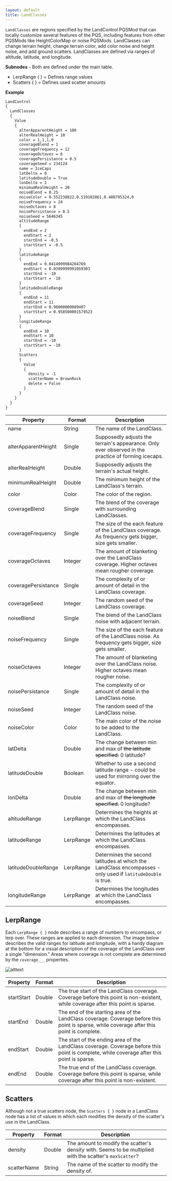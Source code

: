 ```yaml
---
layout: default
title: LandClasses
---
```


`LandClasses` are regions specified by the LandControl PQSMod that can locally customize several features of the PQS, including features from other PQSMods like HeightColorMap or noise PQSMods. LandClasses can change terrain height, change terrain color, add color noise and height noise, and add ground scatters. LandClasses are defined via ranges of altitude, latitude, and longitude.

**Subnodes** - Both are defined under the main table.
* LerpRange { } = Defines range values
* Scatters { } = Defines used scatter amounts

**Example**
```md
LandControl
{
  LandClasses
  {
    Value
    {
      alterApparentHeight = 100
      alterRealHeight = 10
      color = 1,1,1,0
      coverageBlend = 1
      coverageFrequency = 12	
      coverageOctaves = 6
      coveragePersistance = 0.5
      coverageSeed = 234124
      name = IceCaps
      latDelta = 0
      latitudeDouble = True
      lonDelta = 1
      minimumRealHeight = 20
      noiseBlend = 0.25
      noiseColor = 0.552238822,0.519182861,0.480795324,0
      noiseFrequency = 24
      noiseOctaves = 8
      noisePersistance = 0.5
      noiseSeed = 5646345
      altitudeRange
      {
        endEnd = 2
        endStart = 2
        startEnd = -0.5
        startStart = -0.5
      }
      latitudeRange
      {
        endEnd = 0.0414999984204769
        endStart = 0.0399999991059303
        startEnd = -10
        startStart = -10
      }
      latitudeDoubleRange
      {
        endEnd = 11
        endStart = 11
        startEnd = 0.96000000089407
        startStart = 0.958500001579523
      }
      longitudeRange
      {
        endEnd = 10
        endStart = 10
        startEnd = -10
        startStart = -10
      }
      Scatters
      {
        Value
        {
          density = -1
          scatterName = BrownRock
          delete = False
        }
      }
    }
  }
}
```

|Property|Format|Description|
|--------|------|-----------|
|name|String|The name of the LandClass.|
|alterApparentHeight|Single|Supposedly adjusts the terrain's appearance. Only ever observed in the practice of forming icecaps.|
|alterRealHeight|Double|Supposedly adjusts the terrain's actual height.|
|minimumRealHeight|Double|The minimum height of the LandClass's terrain.|
|color|Color|The color of the region.|
|coverageBlend|Single|The blend of the coverage with surrounding LandClasses.|
|coverageFrequency|Single|The size of the each feature of the LandClass coverage. As frequency gets bigger, size gets smaller.|
|coverageOctaves|Integer|The amount of blanketing over the LandClass coverage. Higher octaves mean rougher coverage.|
|coveragePersistance|Single|The complexity of or amount of detail in the LandClass coverage.|
|coverageSeed|Integer|The random seed of the LandClass coverage.|
|noiseBlend|Single|The blend of the LandClass noise with adjacent terrain.|
|noiseFrequency|Single|The size of the each feature of the LandClass noise. As frequency gets bigger, size gets smaller.|
|noiseOctaves|Integer|The amount of blanketing over the LandClass noise. Higher octaves mean rougher noise.|
|noisePersistance|Single|The complexity of or amount of detail in the LandClass noise.|
|noiseSeed|Integer|The random seed of the LandClass noise.|
|noiseColor|Color|The main color of the noise to be added to the LandClass.|
|latDelta|Double|The change between min and max of ~~the latitude specified.~~ 0 latitude?|
|latitudeDouble|Boolean|Whether to use a second latitude range - could be used for mirroring over the equator.|
|lonDelta|Double|The change between min and max of ~~the longitude specified.~~ 0 longitude?|
|altitudeRange|LerpRange|Determines the heights at which the LandClass encompasses.|
|latitudeRange|LerpRange|Determines the latitudes at which the LandClass encompasses.|
|latitudeDoubleRange|LerpRange|Determines the second latitudes at which the LandClass encompasses - only used if `latitudeDouble` is true.|
|longitudeRange|LerpRange|Determines the longitudes at which the LandClass encompasses.|

## LerpRange
Each `LerpRange { }` node describes a range of numbers to encompass, or lerp over. These ranges are applied to each dimension. The image below describes the valid ranges for latitude and longitude, with a handy diagram at the bottom for a visual description of the coverage of the LandClass over a single "dimension." Areas where coverage is not complete are determined by the `coverage___` properties.

![alttext](https://media.discordapp.net/attachments/717082915565076491/717506199100194876/LANDCONTROL.png)

|Property|Format|Description|
|--------|------|-----------|
|startStart|Double|The true start of the LandClass coverage. Coverage before this point is non-existent, while coverage after this point is sparse.|
|startEnd|Double|The end of the starting area of the LandClass coverage. Coverage before this point is sparse, while coverage after this point is complete.|
|endStart|Double|The start of the ending area of the LandClass coverage. Coverage before this point is complete, while coverage after this point is sparse.|
|endEnd|Double|The true end of the LandClass coverage. Coverage before this point is sparse, while coverage after this point is non-existent.|

## Scatters
Although not a true scatters node, the `Scatters { }` node in a LandClass node has a list of values in which each modifies the density of the scatter's use in the LandClass.

|Property|Format|Description|
|--------|------|-----------|
|density|Double|The amount to modify the scatter's density with. Seems to be multiplied with the scatter's `maxScatter`?|
|scatterName|String|The name of the scatter to modify the density of.|
